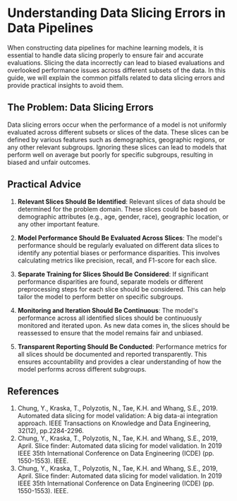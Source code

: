 # Understanding Data Slicing Errors in Data Pipelines
When constructing data pipelines for machine learning models, it is essential to handle data slicing properly to ensure fair and accurate evaluations. Slicing the data incorrectly can lead to biased evaluations and overlooked performance issues across different subsets of the data. In this guide, we will explain the common pitfalls related to data slicing errors and provide practical insights to avoid them.

## The Problem: Data Slicing Errors
Data slicing errors occur when the performance of a model is not uniformly evaluated across different subsets or slices of the data. These slices can be defined by various features such as demographics, geographic regions, or any other relevant subgroups. Ignoring these slices can lead to models that perform well on average but poorly for specific subgroups, resulting in biased and unfair outcomes.

## Practical Advice

1. **Relevant Slices Should Be Identified**: Relevant slices of data should be determined for the problem domain. These slices could be based on demographic attributes (e.g., age, gender, race), geographic location, or any other important feature.

2. **Model Performance Should Be Evaluated Across Slices**: The model's performance should be regularly evaluated on different data slices to identify any potential biases or performance disparities. This involves calculating metrics like precision, recall, and F1-score for each slice.

3. **Separate Training for Slices Should Be Considered**: If significant performance disparities are found, separate models or different preprocessing steps for each slice should be considered. This can help tailor the model to perform better on specific subgroups.

4. **Monitoring and Iteration Should Be Continuous**: The model's performance across all identified slices should be continuously monitored and iterated upon. As new data comes in, the slices should be reassessed to ensure that the model remains fair and unbiased.

5. **Transparent Reporting Should Be Conducted**: Performance metrics for all slices should be documented and reported transparently. This ensures accountability and provides a clear understanding of how the model performs across different subgroups.

## References
1. Chung, Y., Kraska, T., Polyzotis, N., Tae, K.H. and Whang, S.E., 2019. Automated data slicing for model validation: A big data-ai integration approach. IEEE Transactions on Knowledge and Data Engineering, 32(12), pp.2284-2296.
2. Chung, Y., Kraska, T., Polyzotis, N., Tae, K.H. and Whang, S.E., 2019, April. Slice finder: Automated data slicing for model validation. In 2019 IEEE 35th International Conference on Data Engineering (ICDE) (pp. 1550-1553). IEEE.
3. Chung, Y., Kraska, T., Polyzotis, N., Tae, K.H. and Whang, S.E., 2019, April. Slice finder: Automated data slicing for model validation. In 2019 IEEE 35th International Conference on Data Engineering (ICDE) (pp. 1550-1553). IEEE.